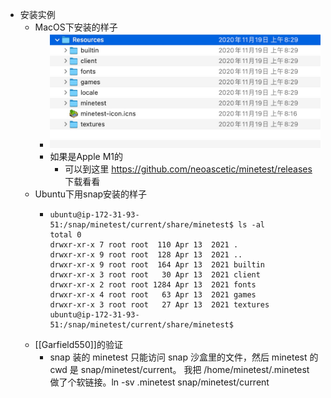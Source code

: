 - 安装实例
	- MacOS下安装的样子
		- ![image.png](../assets/image_1653472095748_0.png)
		- 如果是Apple M1的
			- 可以到这里 https://github.com/neoascetic/minetest/releases 下载看看
	- Ubuntu下用snap安装的样子
		- ```
		  ubuntu@ip-172-31-93-51:/snap/minetest/current/share/minetest$ ls -al
		  total 0
		  drwxr-xr-x 7 root root  110 Apr 13  2021 .
		  drwxr-xr-x 9 root root  128 Apr 13  2021 ..
		  drwxr-xr-x 9 root root  164 Apr 13  2021 builtin
		  drwxr-xr-x 3 root root   30 Apr 13  2021 client
		  drwxr-xr-x 2 root root 1284 Apr 13  2021 fonts
		  drwxr-xr-x 4 root root   63 Apr 13  2021 games
		  drwxr-xr-x 3 root root   27 Apr 13  2021 textures
		  ubuntu@ip-172-31-93-51:/snap/minetest/current/share/minetest$ 
		  ```
	- [[Garfield550]]的验证
		- snap 装的 minetest 只能访问 snap 沙盒里的文件，然后 minetest 的 cwd 是 snap/minetest/current。
		  我把 /home/minetest/.minetest 做了个软链接。ln -sv .minetest snap/minetest/current